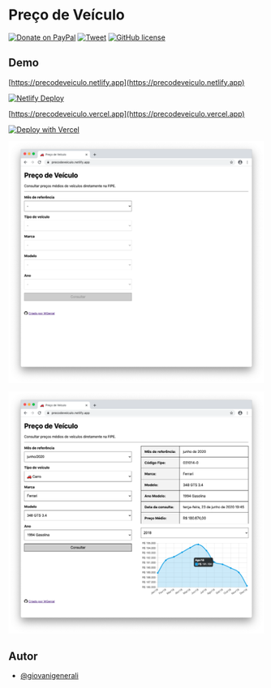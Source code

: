 # Preço de Veículo

[![Donate on PayPal](https://img.shields.io/badge/doar-PayPal-blue?logo=PayPal)](https://www.paypal.com/cgi-bin/webscr?cmd=_donations&business=9H3JB6XAGJU72&currency_code=BRL&source=url)
[![Tweet](https://img.shields.io/twitter/url?url=https://github.com/giovanigenerali/precodeveiculo)](https://twitter.com/intent/tweet?url=https://github.com/giovanigenerali/precodeveiculo&text=%F0%9F%9A%97%20Consultar%20pre%C3%A7os%20m%C3%A9dios%20de%20ve%C3%ADculos%20diretamente%20na%20FIPE.)
[![GitHub license](https://img.shields.io/github/license/giovanigenerali/precodeveiculo.svg?t=1)](https://github.com/giovanigenerali/precodeveiculo/blob/master/LICENSE)

## Demo

[https://precodeveiculo.netlify.app](https://precodeveiculo.netlify.app)

[![Netlify Deploy](https://www.netlify.com/img/deploy/button.svg)](https://app.netlify.com/start/deploy?repository=https://github.com/giovanigenerali/precodeveiculo)

[https://precodeveiculo.vercel.app](https://precodeveiculo.vercel.app)

[![Deploy with Vercel](https://vercel.com/button)](https://vercel.com/import/git?s=https%3A%2F%2Fgithub.com%2Fgiovanigenerali%2Fprecodeveiculo)

![formulario](screenshots/formulario.png)

![resultado](screenshots/resultado.png)

## Autor

- [@giovanigenerali](https://github.com/giovanigenerali)
